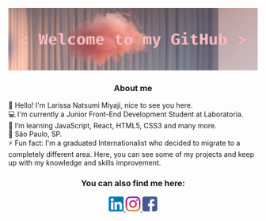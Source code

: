 ![welcome](https://github.com/larissamiyaji/larissamiyaji/blob/master/Imagens/covergithub.png)<br>

<div align="center">
    <h3>About me</h3>
</div>
<p> 
    🙋 Hello! I'm Larissa Natsumi Miyaji, nice to see you here. <br>
    💻 I'm currently a Junior Front-End Development Student at Laboratoria. <br>
    🌱 I’m learning JavaScript, React, HTML5, CSS3 and many more. <br>
    📍  São Paulo, SP. <br>
    ⚡ Fun fact: I'm a graduated Internationalist who decided to migrate to a completely different area. Here, you can see some of my projects and keep up with my knowledge and skills improvement.
</p>

<div align="center">
<h3>You can also find me here: </h3>
    <a href="https://www.linkedin.com/in/larissamiyaji/" target="_blank">
        <img src="https://github.com/larissamiyaji/larissamiyaji/blob/master/Imagens/linkedin.png" heigth="30px" width="30px"   alt="LinkedIn - Larissa Miyaji">
    </a>
    <a href="https://www.instagram.com/larissamiyaji/" target="_blank">
        <img src="https://github.com/larissamiyaji/larissamiyaji/blob/master/Imagens/instagram.png" heigth="30px" width="30px"  alt="Instagram - Larissa Miyaji">
    </a>
    <a href="https://www.facebook.com/larissa.miyaji" target="_blank">
       <img src="https://github.com/larissamiyaji/larissamiyaji/blob/master/Imagens/facebook.png" heigth="30px" width="30px"    alt="Facebook - Larissa Miyaji">
    </a>
</div>
